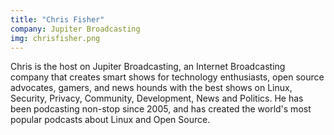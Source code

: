 ```yaml
---
title: "Chris Fisher"
company: Jupiter Broadcasting
img: chrisfisher.png
---
```


Chris is the host on Jupiter Broadcasting, an Internet Broadcasting company that creates smart shows for technology enthusiasts, open source advocates, gamers, and news hounds with the best shows on Linux, Security, Privacy, Community, Development, News and Politics. He has been podcasting non-stop since 2005, and has created the world's most popular podcasts about Linux and Open Source.
